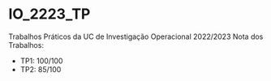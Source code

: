 # IO_2223_TP
Trabalhos Práticos da UC de Investigação Operacional 2022/2023
Nota dos Trabalhos:
  - TP1: 100/100
  - TP2: 85/100
